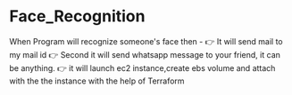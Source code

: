 # Face_Recognition
When Program will recognize someone's face then - 
👉 It will send mail to my mail id 
👉 Second it will send whatsapp message to your friend, it can be anything. 
👉 it will launch ec2 instance,create ebs volume and attach with the the instance with the help of Terraform

